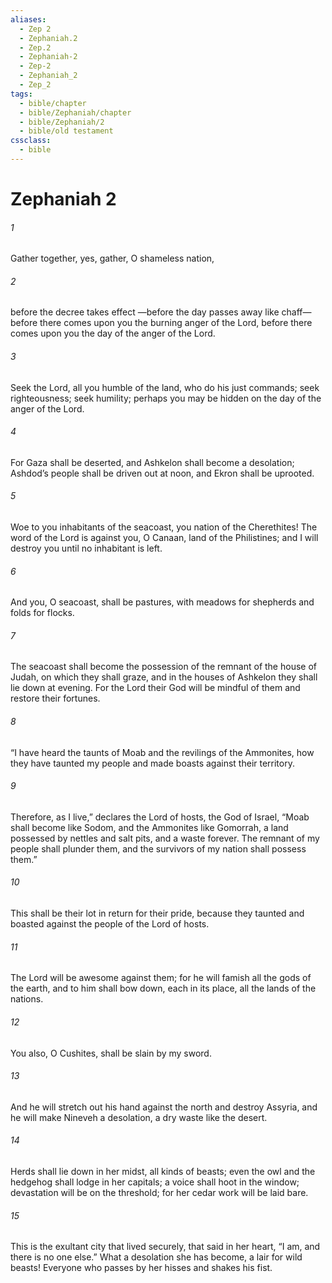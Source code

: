 ```yaml
---
aliases:
  - Zep 2
  - Zephaniah.2
  - Zep.2
  - Zephaniah-2
  - Zep-2
  - Zephaniah_2
  - Zep_2
tags:
  - bible/chapter
  - bible/Zephaniah/chapter
  - bible/Zephaniah/2
  - bible/old testament
cssclass:
  - bible
---
```


# Zephaniah 2

###### 1
Gather together, yes, gather, O shameless nation,
###### 2
before the decree takes effect —before the day passes away like chaff—   before there comes upon you the burning anger of the Lord, before there comes upon you the day of the anger of the Lord.
###### 3
Seek the Lord, all you humble of the land, who do his just commands;   seek righteousness; seek humility;   perhaps you may be hidden on the day of the anger of the Lord.
###### 4
For Gaza shall be deserted, and Ashkelon shall become a desolation; Ashdod’s people shall be driven out at noon, and Ekron shall be uprooted.
###### 5
Woe to you inhabitants of the seacoast, you nation of the Cherethites!   The word of the Lord is against you,   O Canaan, land of the Philistines; and I will destroy you until no inhabitant is left.
###### 6
And you, O seacoast, shall be pastures, with meadows for shepherds and folds for flocks.
###### 7
The seacoast shall become the possession of the remnant of the house of Judah,   on which they shall graze, and in the houses of Ashkelon they shall lie down at evening. For the Lord their God will be mindful of them and restore their fortunes.
###### 8
“I have heard the taunts of Moab and the revilings of the Ammonites, how they have taunted my people and made boasts against their territory.
###### 9
Therefore, as I live,” declares the Lord of hosts, the God of Israel, “Moab shall become like Sodom, and the Ammonites like Gomorrah, a land possessed by nettles and salt pits, and a waste forever. The remnant of my people shall plunder them, and the survivors of my nation shall possess them.”
###### 10
This shall be their lot in return for their pride, because they taunted and boasted against the people of the Lord of hosts.
###### 11
The Lord will be awesome against them;   for he will famish all the gods of the earth, and to him shall bow down, each in its place, all the lands of the nations.
###### 12
You also, O Cushites, shall be slain by my sword.
###### 13
And he will stretch out his hand against the north   and destroy Assyria, and he will make Nineveh a desolation, a dry waste like the desert.
###### 14
Herds shall lie down in her midst, all kinds of beasts;   even the owl and the hedgehog shall lodge in her capitals; a voice shall hoot in the window; devastation will be on the threshold; for her cedar work will be laid bare.
###### 15
This is the exultant city   that lived securely, that said in her heart, “I am, and there is no one else.” What a desolation she has become,   a lair for wild beasts!   Everyone who passes by her hisses and shakes his fist.


